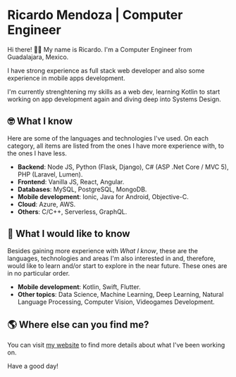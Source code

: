 # Ricardo Mendoza | Computer Engineer

Hi there! 👋🏻 My name is Ricardo. I'm a Computer Engineer from Guadalajara, Mexico. 

I have strong experience as full stack web developer and also some experience in mobile apps development.

I'm currently strenghtening my skills as a web dev, learning Kotlin to start working on app development again and diving deep into Systems Design.

## 🤓 What I know

Here are some of the languages and technologies I've used. On each category, all items are listed from the ones I have more experience with, to the ones I have less.

- **Backend**: Node JS, Python (Flask, Django), C# (ASP .Net Core / MVC 5), PHP (Laravel, Lumen).
- **Frontend**: Vanilla JS, React, Angular.
- **Databases**: MySQL, PostgreSQL, MongoDB.
- **Mobile development**: Ionic, Java for Android, Objective-C.
- **Cloud**: Azure, AWS.
- **Others**: C/C++, Serverless, GraphQL.

## 🎯 What I would like to know

Besides gaining more experience with _What I know_, these are the languages, technologies and areas I'm also interested in and, therefore, would like to learn and/or start to explore in the near future. These ones are in no particular order.

- **Mobile development**: Kotlin, Swift, Flutter.
- **Other topics**: Data Science, Machine Learning, Deep Learning, Natural Language Processing, Computer Vision, Videogames Development.

## 🌎 Where else can you find me?

You can visit [my website](https://www.ricardomendoza.dev) to find more details about what I've been working on.

Have a good day!
